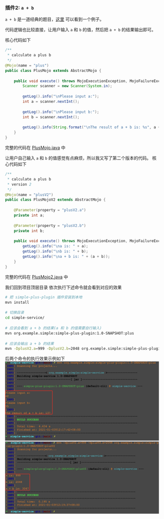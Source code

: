 ### 插件2: `a + b`
`a + b` 是一道经典的题目，[这里](http://poj.org/problem?id=1000) 可以看到一个例子。

代码逻辑也比较直接，让用户输入 `a` 和 `b` 的值，然后把 `a + b` 的结果输出即可。

核心代码如下
```java
/**
 * calculate a plus b
 */
@Mojo(name = "plus")
public class PlusMojo extends AbstractMojo {

    public void execute() throws MojoExecutionException, MojoFailureException {
        Scanner scanner = new Scanner(System.in);

        getLog().info("\nPlease input a:");
        int a = scanner.nextInt();

        getLog().info("\nPlease input b:");
        int b = scanner.nextInt();

        getLog().info(String.format("\nThe result of a + b is: %s", a + b));
    }
}
```
完整的代码在 [PlusMojo.java](src/main/java/org/example/simple/plugins/plus/PlusMojo.java) 中

让用户自己输入 `a` 和 `b` 的值感觉有点麻烦，所以我又写了第二个版本的代码。
核心代码如下
```java
/**
 * calculate a plus b
 * version 2
 */
@Mojo(name = "plusV2")
public class PlusMojoV2 extends AbstractMojo {

    @Parameter(property = "plusV2.a")
    private int a;

    @Parameter(property = "plusV2.b")
    private int b;

    public void execute() throws MojoExecutionException, MojoFailureException {
        getLog().info("\na is: " + a);
        getLog().info("\nb is: " + b);
        getLog().info("\na + b is: " + (a + b));
    }
}
```
完整的代码在 [PlusMojo2.java](src/main/java/org/example/simple/plugins/plus/PlusMojo2.java) 中

我们回到项目顶层目录
依次执行下述命令就会看到对应的效果
```bash
# 把 simple-plus-plugin 插件安装到本地 
mvn install

# 切换目录
cd simple-service/

# 应该会看到 a + b 的结果(a 和 b 的值需要自行输入)
mvn org.example.simple:simple-plus-plugin:1.0-SNAPSHOT:plus

# 应该会输出 a + b 的结果
mvn -DplusV2.a=999 -DplusV2.b=2048 org.example.simple:simple-plus-plugin:1.0-SNAPSHOT:plusV2
```

后两个命令的执行效果示例如下
![plus](../pic/plus.png)
![plusV2](../pic/plusV2.png)
